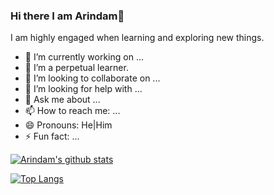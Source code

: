 ### Hi there I am Arindam👋


I am highly engaged when learning and exploring new things.

- 🔭 I’m currently working on ...
- 🌱 I’m a perpetual learner.
- 👯 I’m looking to collaborate on ...
- 🤔 I’m looking for help with ...
- 💬 Ask me about ...
- 📫 How to reach me: ...
- 😄 Pronouns: He|Him
- ⚡ Fun fact: ...


[![Arindam's github stats](https://github-readme-stats.vercel.app/api?username=samantoz&count_private=true&show_icons=true&theme=radical&hide_rank=false)](https://github.com/samantoz/github-readme-stats)

[![Top Langs](https://github-readme-stats.vercel.app/api/top-langs/?username=samantoz)](https://github.com/samantoz/github-readme-stats)
